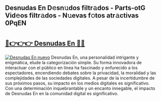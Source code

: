## Desnudas En D𝚎sn𝚞dos filtr𝚊dos - Parts-otG Vid𝚎os filtr𝚊dos - N𝚞evas f𝚘tos atr𝚊ctivas 0PqEN

# <h2><a href="http://mb701u.tromn.icu/?c=Desnudas+En">🔗👉👉👉 Desnudas En 🔗🔗</a></h2>

[![Desnudas En nuevo](https://i.imgur.com/pEAQMta.gif)](http://mb701u.tromn.icu/?c=Desnudas+En)
Desnudas En, una personalidad intrigante y enigmática, elude la categorización simple. Su forma innovadora de interactuar con el público en línea ha fascinado y enfurecido a los espectadores, encendiendo debates sobre la privacidad, la moralidad y las complejidades de las sociedades digitales. A pesar de la incertidumbre de sus próximos pasos, su impacto en los medios digitales es significativo. Con una determinación inquebrantable y un encanto innegable, el impacto de Desnudas En en la comunidad digital es significativo.
